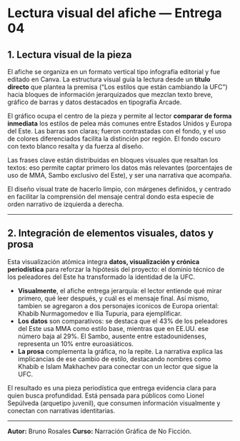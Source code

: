 # Lectura visual del afiche — Entrega 04

## 1. Lectura visual de la pieza

El afiche se organiza en un formato vertical tipo infografía editorial y fue editado en Canva. La estructura visual guía la lectura desde un **título directo** que plantea la premisa (“Los estilos que están cambiando la UFC”) hacia bloques de información jerarquizados que mezclan texto breve, gráfico de barras y datos destacados en tipografía Arcade.

El gráfico ocupa el centro de la pieza y permite al lector **comparar de forma inmediata** los estilos de pelea más comunes entre Estados Unidos y Europa del Este. Las barras son claras; fueron contrastadas con el fondo, y el uso de colores diferenciados facilita la distinción por región. El fondo oscuro con texto blanco resalta y da fuerza al diseño.

Las frases clave están distribuidas en bloques visuales que resaltan los textos: eso permite captar primero los datos más relevantes (porcentajes de uso de MMA, Sambo exclusivo del Este), y ser una narrativa que acompaña.

El diseño visual trate de hacerlo limpio, con márgenes definidos, y centrado en facilitar la comprensión del mensaje central dondo esta especie de orden narrativo de izquierda a derecha.

---

## 2. Integración de elementos visuales, datos y prosa

Esta visualización atómica integra **datos, visualización y crónica periodística** para reforzar la hipótesis del proyecto: el dominio técnico de los peleadores del Este ha transformado la identidad de la UFC.

- **Visualmente**, el afiche entrega jerarquía: el lector entiende qué mirar primero, qué leer después, y cuál es el mensaje final. Así mismo, tambien se agregaron a dos personajes iconicos de Europa oriental: Khabib Nurmagomedov e Ilia Tupuria, para ejemplificar.
- **Los datos** son comparativos: se destaca que el 43% de los peleadores del Este usa MMA como estilo base, mientras que en EE.UU. ese número baja al 29%. El Sambo, ausente entre estadounidenses, representa un 10% entre euroasiáticos.
- **La prosa** complementa la gráfica, no la repite. La narrativa explica las implicancias de ese cambio de estilo, destacando nombres como Khabib e Islam Makhachev para conectar con un lector que sigue la UFC.

El resultado es una pieza periodística que entrega evidencia clara para quien busca profundidad. Está pensada para públicos como Lionel Sepúlveda (arquetipo juvenil), que consumen información visualmente y conectan con narrativas identitarias.

---

**Autor:** Bruno Rosales
**Curso:** Narración Gráfica de No Ficción.
